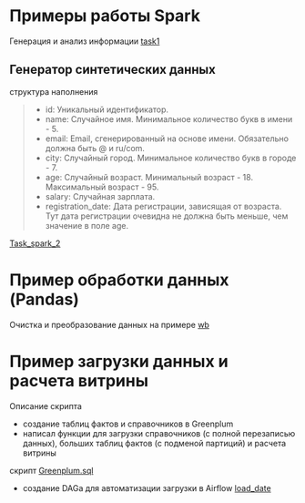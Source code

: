 # Примеры работы Spark

Генерация и анализ информации
[task1](https://github.com/EsSanches/DE-step/blob/main/Spark/task1_git.ipynb)

## Генератор синтетических данных
структура наполнения 
> - id: Уникальный идентификатор.
> - name: Случайное имя. Минимальное количество букв в имени - 5.
> - email: Email, сгенерированный на основе имени. Обязательно должна быть @ и ru/com.
> - city: Случайный город. Минимальное количество букв в городе - 7.
> - age: Случайный возраст. Минимальный возраст - 18. Максимальный возраст - 95.
> - salary: Случайная зарплата.
> - registration_date: Дата регистрации, зависящая от возраста. Тут дата регистрации очевидна не должна быть меньше, чем значение в поле age.

[Task_spark_2](https://github.com/EsSanches/DE-step/blob/main/Spark/Task_spark_2_git.ipynb)

# Пример обработки данных (Pandas)
Очистка и преобразование данных на примере [wb](https://github.com/EsSanches/DE-step/blob/main/Pandas/wb2.ipynb)

# Пример загрузки данных и расчета витрины

Описание скрипта
- создание таблиц фактов и справочников в Greenplum
- написал функции для загрузки справочников (с полной перезаписью данных), больших таблиц фактов (с подменой партиций) и расчета витрины

скрипт [Greenplum.sql](https://github.com/EsSanches/DE-step/blob/main/sql/final_project_adb_ss.sql)

- создание DAGа для автоматизации загрузки в Airflow [load_date](https://github.com/EsSanches/DE-step/blob/main/greenplum/reload.py) 





